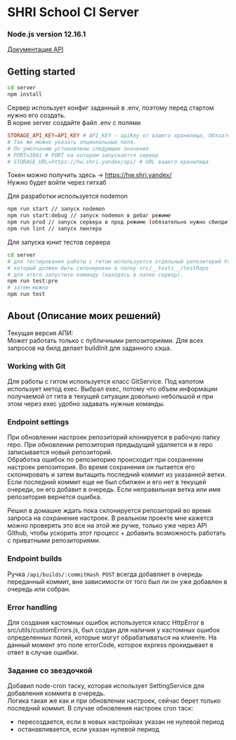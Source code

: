 # SHRI School CI Server

### Node.js version 12.16.1

[Документация API](https://documenter.getpostman.com/view/10695911/SzS2yooe?version=latest)

## Getting started

```bash
cd server
npm install
```

Сервер использует конфиг заданный в .env, поэтому перед стартом нужно его создать.  
В корне server создайте файл .env с полями

```conf
STORAGE_API_KEY=API_KEY # API_KEY - apiKey от вашего хранилища, Обязательное поле
# Так же можно указать опциональные поля.
# По умолчанию установлены следующие значения
# PORT=3001 # PORT на котором запускается сервер
# STORAGE_URL=https://hw.shri.yandex/api/ # URL вашего хранилища
```

Токен можно получить здесь -> https://hw.shri.yandex/  
Нужно будет войти через гитхаб

Для разработки используется nodemon

```bash
npm run start // запуск nodemon
npm run start:debug // запуск nodemon в дебаг режиме
npm run prod // запуск сервера в прод режиме (обязательно нужно сбилдить клиент, перед запуском этой команды)
npm run lint // запуск линтера
```

Для запуска юнит тестов сервера

```bash
cd server
# для тестирования работы с гитом используется отдельный репозиторий https://github.com/artuom130/school-ci-test-repo.git
# который должен быть склонирован в папку src/__tests__/testRepo
# для этого запустите команду (находясь в папке сервер).
npm run test:pre
# затем можно
npm run test
```

## About (Описание моих решений)

Текущая версия АПИ:  
Может работать только с публичными репозиториями.
Для всех запросов на билд делает buildInit для заданного хэша.

### Working with Git

Для работы с гитом используется класс GitService. Под капотом использует метод exec.
Выбрал exec, потому что объем информации получаемой от гита в текущей ситуации довольно
небольшой и при этом через exec удобно задавать нужные команды.

### Endpoint settings

При обновлении настроек репозиторий клонируется в рабочую папку repo.
При обновлении репозитория предыдущий удаляется и в repo записывается новый репозиторий.  
Обработка ошибок по репозиторию происходит при сохранении настроек репозитория.
Во время сохранения он пытается его склонировать и затем вытащить последний коммит из указанной ветки.
Если последний коммит еще не был сбилжен и его нет в текущей очереди, он его добавит в очередь.
Если неправильная ветка или имя репозитория вернется ошибка.

Решил в домашке ждать пока склонируется репозиторий во время запроса на сохранение настроек.
В реальном проекте мне кажется можно проверять это все на этой же ручке,
только уже через API Github, чтобы ускорить этот процесс + добавить
возможность работать с приватными репозиториями.

### Endpoint builds

Ручка `/api/builds/:commitHash POST` всегда добавляет в очередь переданный коммит,
вне зависимости от того был ли он уже добавлен в очередь или собран.

### Error handling

Для создания кастомных ошибок используется класс HttpError в src/utils/customErrors.js,
был создан для наличия у кастомных ошибок определенных полей, которые могут обрабатываться на клиенте. На данный момент это поле errorCode, которое express прокидывает в ответ в случае ошибки.

### Задание со звездочкой

Добавил node-cron таску, которая использует SettingService для добавления коммита в очередь.  
Логика такая же как и при обновлении настроек, сейчас берет только последний коммит.
В случае обновления настроек cron таск:

- пересоздается, если в новых настройках указан не нулевой период
- останавливается, если указан нулевой период
